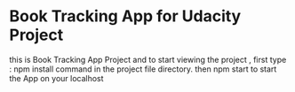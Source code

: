 # Book Tracking App for Udacity Project

this is Book Tracking App Project and to start viewing the project , first type : npm install command in the project file directory. then npm start to start the App on your localhost
